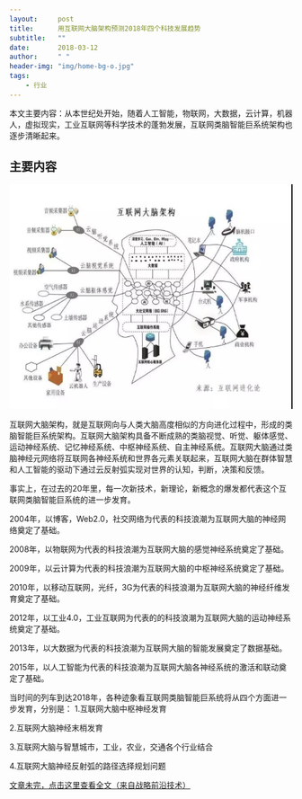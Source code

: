 ```yaml
---
layout:     post
title:      用互联网大脑架构预测2018年四个科技发展趋势
subtitle:   ""
date:       2018-03-12
author:     " "
header-img: "img/home-bg-o.jpg"
tags:
    - 行业
---
```


本文主要内容：从本世纪处开始，随着人工智能，物联网，大数据，云计算，机器人，虚拟现实，工业互联网等科学技术的蓬勃发展，互联网类脑智能巨系统架构也逐步清晰起来。

<!-- more -->





## 主要内容

![images](/images/AI/2018-3-12-si.jpg)

互联网大脑架构，就是互联网向与人类大脑高度相似的方向进化过程中，形成的类脑智能巨系统架构。互联网大脑架构具备不断成熟的类脑视觉、听觉、躯体感觉、运动神经系统、记忆神经系统、中枢神经系统、自主神经系统。互联网大脑通过类脑神经元网络将互联网各神经系统和世界各元素关联起来，互联网大脑在群体智慧和人工智能的驱动下通过云反射弧实现对世界的认知，判断，决策和反馈。

事实上，在过去的20年里，每一次新技术，新理论，新概念的爆发都代表这个互联网类脑智能巨系统的进一步发育。

2004年，以博客，Web2.0，社交网络为代表的科技浪潮为互联网大脑的神经网络奠定了基础。

2008年，以物联网为代表的科技浪潮为互联网大脑的感觉神经系统奠定了基础。

2009年，以云计算为代表的科技浪潮为互联网大脑的中枢神经系统奠定了基础。

2010年，以移动互联网，光纤，3G为代表的科技浪潮为互联网大脑的神经纤维发育奠定了基础。

2012年，以工业4.0，工业互联网为代表的的科技浪潮为互联网大脑的运动神经系统奠定了基础。

2013年，以大数据为代表的科技浪潮为互联网大脑的智能发展奠定了数据基础。

2015年，以人工智能为代表的科技浪潮为互联网大脑各神经系统的激活和联动奠定了基础。

当时间的列车到达2018年，各种迹象看互联网类脑智能巨系统将从四个方面进一步发育，分别是：
1.互联网大脑中枢神经发育

2.互联网大脑神经末梢发育

3.互联网大脑与智慧城市，工业，农业，交通各个行业结合

4.互联网大脑神经反射弧的路径选择规划问题

[文章未完，点击这里查看全文（来自战略前沿技术）](http://mp.weixin.qq.com/s/23Il4x3AKRCZZoV95VuPNA)